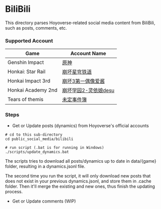 # BiliBili

This directory parses Hoyoverse-related social media content from BiliBili, such as posts, comments, etc.

### Supported Account
| Game               | Account Name                                        |
|--------------------|-----------------------------------------------------|
| Genshin Impact     | [原神](https://space.bilibili.com/401742377)          |
| Honkai: Star Rail  | [崩坏星穹铁道](https://space.bilibili.com/1340190821/)    |
| Honkai Impact 3rd  | [崩坏3第一偶像爱酱](https://space.bilibili.com/27534330/)   |
| Honkai Academy 2nd | [崩坏学园2-灵依娘desu](https://space.bilibili.com/133934/) |
| Tears of themis    | [未定事件簿](https://space.bilibili.com/436175352/)      |

### Steps

- Get or Update posts (dynamics) from Hoyoverse's official accounts

~~~
# cd to this sub-directory
cd public_social_media/bilibili

# run script (.bat is for running in Windows)
./scripts/update_dynamics.bat
~~~

The scripts tries to download all posts/dynamics up to date in data/{game} folder, resulting in a dynamics.jsonl file.

The second time you run the script, it will only download new posts that does not exist in your previous dynamics.jsonl, and store them in .cache folder. Then it'll merge the existing and new ones, thus finish the updating process.

- Get or Update comments (WIP)